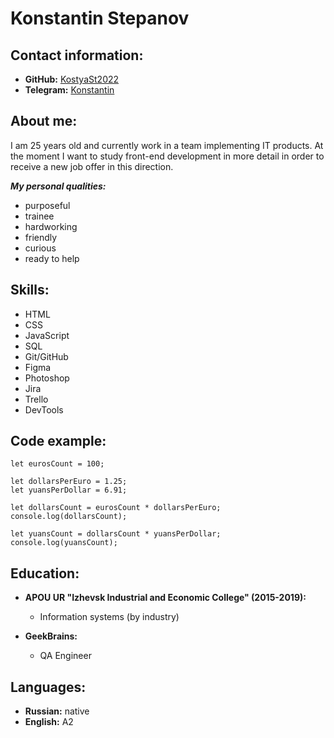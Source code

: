 # Konstantin Stepanov

## Contact information:
* **GitHub:** [KostyaSt2022](https://github.com/KostyaSt2022)
* **Telegram:** [Konstantin](https://t.me/hrecord)

## About me:
I am 25 years old and currently work in a team implementing IT products. At the moment I want to study front-end development in more detail in order to receive a new job offer in this direction.

**_My personal qualities:_**
* purposeful
* trainee
* hardworking
* friendly
* curious
* ready to help

## Skills:
* HTML
* CSS
* JavaScript
* SQL
* Git/GitHub
* Figma
* Photoshop
* Jira
* Trello
* DevTools

## Code example:
```
let eurosCount = 100;

let dollarsPerEuro = 1.25;
let yuansPerDollar = 6.91;

let dollarsCount = eurosCount * dollarsPerEuro;
console.log(dollarsCount);

let yuansCount = dollarsCount * yuansPerDollar;
console.log(yuansCount);
```

## Education:
* **APOU UR "Izhevsk Industrial and Economic College" (2015-2019):**
    * Information systems (by industry)

* **GeekBrains:**
    * QA Engineer

## Languages:
* **Russian:** native
* **English:** A2